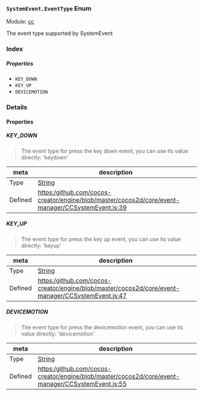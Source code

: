 ### `SystemEvent.EventType` Enum



Module: [cc](../modules/cc.md)




The event type supported by SystemEvent

### Index

##### Properties

  - `KEY_DOWN`
  - `KEY_UP`
  - `DEVICEMOTION`

### Details

#### Properties


##### KEY_DOWN

> The event type for press the key down event, you can use its value directly: 'keydown'

| meta | description |
|------|-------------|
| Type | <a href="https://developer.mozilla.org/en/JavaScript/Reference/Global_Objects/String" class="crosslink external" target="_blank">String</a> |
| Defined | [https:/github.com/cocos-creator/engine/blob/master/cocos2d/core/event-manager/CCSystemEvent.js:39](https:/github.com/cocos-creator/engine/blob/master/cocos2d/core/event-manager/CCSystemEvent.js#L39) |



##### KEY_UP

> The event type for press the key up event, you can use its value directly: 'keyup'

| meta | description |
|------|-------------|
| Type | <a href="https://developer.mozilla.org/en/JavaScript/Reference/Global_Objects/String" class="crosslink external" target="_blank">String</a> |
| Defined | [https:/github.com/cocos-creator/engine/blob/master/cocos2d/core/event-manager/CCSystemEvent.js:47](https:/github.com/cocos-creator/engine/blob/master/cocos2d/core/event-manager/CCSystemEvent.js#L47) |



##### DEVICEMOTION

> The event type for press the devicemotion event, you can use its value directly: 'devicemotion'

| meta | description |
|------|-------------|
| Type | <a href="https://developer.mozilla.org/en/JavaScript/Reference/Global_Objects/String" class="crosslink external" target="_blank">String</a> |
| Defined | [https:/github.com/cocos-creator/engine/blob/master/cocos2d/core/event-manager/CCSystemEvent.js:55](https:/github.com/cocos-creator/engine/blob/master/cocos2d/core/event-manager/CCSystemEvent.js#L55) |


